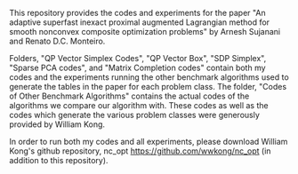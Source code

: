 This repository provides the codes and experiments for the paper "An adaptive superfast inexact proximal
augmented Lagrangian method for smooth nonconvex composite optimization problems" by Arnesh Sujanani and Renato D.C. Monteiro. 

Folders, "QP Vector Simplex Codes", "QP Vector Box", "SDP Simplex", "Sparse PCA codes", and "Matrix Completion codes" contain both my codes
and the experiments running the other benchmark algorithms used to generate the tables in the paper for each problem class. The folder,
"Codes of Other Benchmark Algorithms" contains the actual codes of the algorithms we compare our algorithm with. These codes as well as the codes which generate the various problem classes were generously provided by William Kong.

In order to run both my codes and all experiments, please download William Kong's github repository, nc_opt https://github.com/wwkong/nc_opt (in addition 
to this repository).


